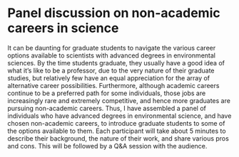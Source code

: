 # Panel discussion on non-academic careers in science

It can be daunting for graduate students to navigate the various career options available to scientists with advanced degrees in environmental sciences. By the time students graduate, they usually have a good idea of what it’s like to be a professor, due to the very nature of their graduate studies, but relatively few have an equal appreciation for the array of alternative career possibilities. Furthermore, although academic careers continue to be a preferred path for some individuals, those jobs are increasingly rare and extremely competitive, and hence more graduates are pursuing non-academic careers. Thus, I have assembled a panel of individuals who have advanced degrees in environmental science, and have chosen non-academic careers, to introduce graduate students to some of the options available to them. Each participant will take about 5 minutes to describe their background, the nature of their work, and share various pros and cons. This will be followed by a Q&A session with the audience.
